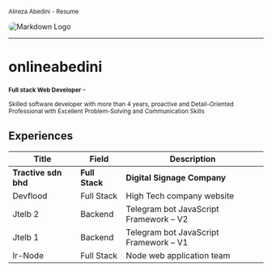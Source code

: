 <small>Alireza Abedini - Resume</small>

<img src="https://media.licdn.com/dms/image/D4E16AQGIIJvOAQ4KAQ/profile-displaybackgroundimage-shrink_350_1400/0/1704697779812?e=1715212800&v=beta&t=T3LeEWn_hkw79fnbfff4RhWc7bDpxFGIVYGo-MAvXhs" alt="Markdown Logo" style="border-radius: 10px;">
<hr>

# onlineabedini 

<small><b> Full stack Web Developer </b></small> -

<small>Skilled software developer with more than 4 years, proactive and Detail-Oriented Professional with Excellent Problem-Solving and Communication Skills</small>


## Experiences
| Title    | Field     | Description
| ---------|----------|----------|
| **Tractive sdn bhd** | **Full Stack** | **Digital Signage Company** |
| Devflood | Full Stack | High Tech company website |
| Jtelb 2 | Backend | Telegram bot JavaScript Framework – V2 |
| Jtelb 1 | Backend | Telegram bot JavaScript Framework – V1 |
| Ir-Node | Full Stack | Node web application team |
